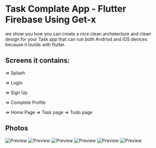 # Task Complate App - Flutter Firebase Using Get-x


we show you how you can create a nice
clean archetecture and clean design for your Task app that can
run both Andriod and iOS devices because it builds with flutter.
## Screens it contains:

=> Splash

=> Login

=> Sign Up

=> Complete Profile

=> Home Page
=> Task page
=> Todo page
## Photos
![Preview](/login.jpg)
![Preview](/reg.jpg)
![Preview](/home.jpg)
![Preview](/task.jpg)
![Preview](/todo.jpg)
![Preview](/profile.jpg)

